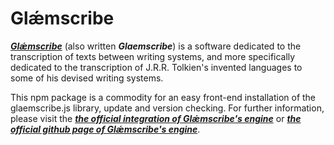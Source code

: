 # Glǽmscribe

[**_Glǽmscribe_**](https://jrrvf.com/~glaemscrafu/english/glaemscribe.html) (also written **_Glaemscribe_**) is a software dedicated to
the transcription of texts between writing systems, and more specifically dedicated to the transcription of J.R.R. Tolkien's invented languages to some of his devised writing systems.

This npm package is a commodity for an easy front-end installation of the glaemscribe.js library, update and version checking. For further information, please visit the [**_the official integration of Glǽmscribe's engine_**](https://jrrvf.com/~glaemscrafu/english/glaemscribe.html) or [**_the official github page of Glǽmscribe's engine_**](https://github.com/BenTalagan/glaemscribe).